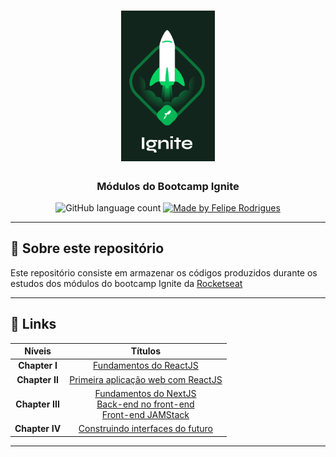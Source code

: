 <h1 align="center">
    <img alt="GoStack" src=".github/ignite.png" width="150px" />
</h1>

<h3 align="center">
   Módulos do Bootcamp Ignite
</h3>

<p align="center">
  <img alt="GitHub language count" src="https://img.shields.io/github/languages/count/felipersdf/GoStack11?color=%2304D361">

  <a href="https://github.com/felipersdf">
    <img alt="Made by Felipe Rodrigues" src="https://img.shields.io/badge/made%20by-Felipe Rodrigues-%2304D361">
  </a>

</p>

---

## :rocket: Sobre este repositório

Este repositório consiste em armazenar os códigos produzidos durante os estudos dos módulos do bootcamp Ignite da [Rocketseat](http://www.rocketseat.com.br)

---

## :paperclip: Links

<div align="center" >

|     Níveis      |                                                                                                                           Títulos                                                                                                                            |
| :-------------: | :----------------------------------------------------------------------------------------------------------------------------------------------------------------------------------------------------------------------------------------------------------: |
|  **Chapter I**  |                                                                               [Fundamentos do ReactJS](https://github.com/felipersdf/ignite/tree/main/01-github-explorer)<br>                                                                                |
| **Chapter II**  |                                                                             [Primeira aplicação web com ReactJS](https://github.com/felipersdf/ignite/tree/main/02-frmoney)<br>                                                                              |
| **Chapter III** | [Fundamentos do NextJS](https://github.com/felipersdf/ignite/tree/main/03-ignews)<br>[Back-end no front-end](https://github.com/felipersdf/ignite/tree/main/03-ignews)<br>[Front-end JAMStack](https://github.com/felipersdf/ignite/tree/main/03-ignews)<br> |
| **Chapter IV**  |                                                                                 [Construindo interfaces do futuro](https://github.com/felipersdf/ignite/tree/main/04-dashgo)                                                                                 |

</div>

---
